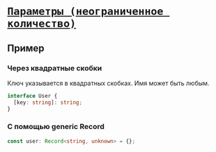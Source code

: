 # [`Параметры (неограниченное количество)`](../index.md)

## Пример

### Через квадратные скобки

Ключ указывается в квадратных скобках. Имя может быть любым.

```ts
interface User {
  [key: string]: string;
}
```

### С помощью generic Record

```ts
const user: Record<string, unknown> = {};
```
